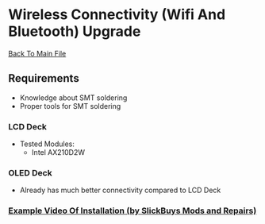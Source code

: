 # Wireless Connectivity (Wifi And Bluetooth) Upgrade
[Back To Main File](../README.md)

## Requirements
- Knowledge about SMT soldering
- Proper tools for SMT soldering

### LCD Deck
- Tested Modules:
    - Intel AX210D2W

### OLED Deck
- Already has much better connectivity compared to LCD Deck

### [Example Video Of Installation (by SlickBuys Mods and Repairs)](https://youtu.be/bOWyenE393E?si=GYUG47CjevSyDtmR&t=1133)